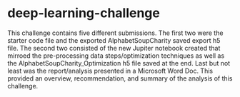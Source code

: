 # deep-learning-challenge
This challenge contains five different submissions. 
The first two were the starter code file and the exported AlphabetSoupCharity saved export h5 file.
The second two consisted of the new Jupiter notebook created that mirroed the pre-processing data steps/optimization techniques as well as the AlphabetSoupCharity_Optimization h5 file saved at the end.
Last but not least was the report/analysis presented in a Microsoft Word Doc. This provided an overview, recommendation, and summary of the analysis of this challenge. 
